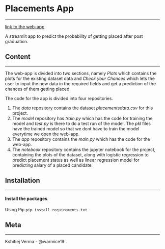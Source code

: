 # Placements App
- - - -

[link to the web-app ](https://pg-placements.herokuapp.com/)

A streamlit app to predict the probability of getting placed after post graduation. 

## Content
- - - -

The web-app is divided into two sections, namely _Plots_ which contains the plots for the existing dataset data and _Check your Chances_ which lets the user to input the new data in the required fields and get a prediction of the chances of them getting placed.

The code for the app is divided into four repositories. 
1. The _data_ repository contains the dataset _placementsdata.csv_ for this project. 
2. The _model_ repository has _train.py_ which has the code for training the model and _test.py_ is there to do a test run of the model. The _pkl_ files have the trained model so that we dont have to train the model everytime we open the web-app.
3. The _app_ repository contains the _main.py_ which has the code for the web-app.
4. The _notebook_ repository contains the jupyter notebook for the project, containing the plots of the dataset, along with logistic regression to predict placement status as well as linear regression model for predicting salary of a placed candidate.

## Installation
- - - -
#### Install the packages.
Using Pip
`pip install requirements.txt`


## Meta
- - - -
Kshitiej Verma - @warmice19 .
    

